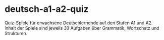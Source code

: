 # deutsch-a1-a2-quiz
Quiz-Spiele für erwachsene Deutschlernende auf den Stufen A1 und A2.
Inhalt der Spiele sind jeweils 30 Aufgaben über Grammatik, Wortschatz und Strukturen.